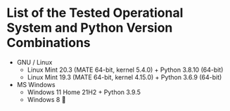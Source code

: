 # List of the Tested Operational System and Python Version Combinations

* GNU / Linux
  * Linux Mint 20.3 (MATE 64-bit, kernel 5.4.0) + Python 3.8.10 (64-bit)
  * Linux Mint 19.3 (MATE 64-bit, kernel 4.15.0) + Python 3.6.9 (64-bit)
* MS Windows
  * Windows 11 Home 21H2 + Python 3.9.5
  * Windows 8 :construction:
